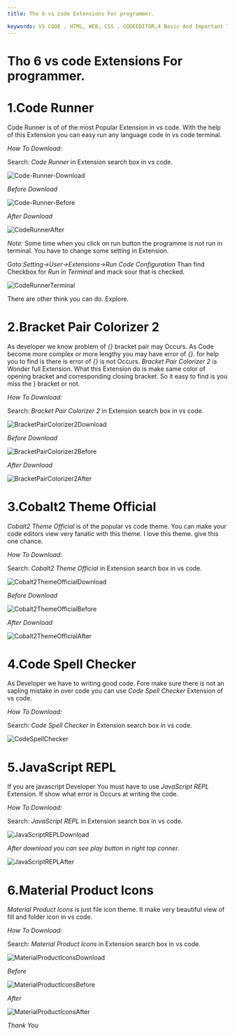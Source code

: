 ```yaml
---
title: Tho 6 vs code Extensions For programmer.

keywords: VS CODE , HTML, WEB, CSS , CODEEDITOR,4 Basic And Important Tags For Beginner In Web Development,Vs code Extensions
---
```



# Tho 6 vs code Extensions For programmer.

# 1.Code Runner

Code Runner is of of the most Popular Extension in vs code. With the help of this Extension you can easy run any language code in vs code terminal.

*How To Download:*

Search: *Code Runner* in Extension search box in vs code.

![Code-Runner-Download](/images/blog/tools/top6vscodeextesions/Code-Runner-Download.png)

*Before Download*

![Code-Runner-Before](/images/blog/tools/top6vscodeextesions/Code-Runner-Before.png)

*After Download*

![CodeRunnerAfter](/images/blog/tools/top6vscodeextesions/CodeRunnerAfter.png)




*Note:*
Some time when you click on run button the programme is not run in terminal. You have to change some setting in Extension.

Goto:*Setting->User->Extensions->Run Code Configuration* 
Than find Checkbox for *Run in Terminal* and mack sour that is checked.

![CodeRunnerTerminal](/images/blog/tools/top6vscodeextesions/CodeRunnerTerminal.png)

There are other think you can do. Explore. 


# 2.Bracket Pair Colorizer 2

As developer we know problem of *{}* bracket pair may Occurs. As Code become more complex or more lengthy you may have error of *{}*. for help you to find is there is error of *{}* is not Occurs. *Bracket Pair Colorizer 2* is Wonder full Extension. What this Extension do is make same color of opening bracket and corresponding closing bracket. So it easy to find is you miss the } bracket or not.

*How To Download:*

Search: *Bracket Pair Colorizer 2* in Extension search box in vs code.

![BracketPairColorizer2Download](/images/blog/tools/top6vscodeextesions/BracketPairColorizer2Download.png)

*Before Download*

![BracketPairColorizer2Before](/images/blog/tools/top6vscodeextesions/BracketPairColorizer2Before.png)

*After Download*

![BracketPairColorizer2After](/images/blog/tools/top6vscodeextesions/BracketPairColorizer2After.png)

# 3.Cobalt2 Theme Official

*Cobalt2 Theme Official* is of the popular vs code theme. You can make your code editors view very fanatic with this theme. I love this theme. give this one chance.

*How To Download:*

Search: *Cobalt2 Theme Official* in Extension search box in vs code.


![Cobalt2ThemeOfficialDownload](/images/blog/tools/top6vscodeextesions/Cobalt2ThemeOfficialDownload.png)

*Before Download*

![Cobalt2ThemeOfficialBefore](/images/blog/tools/top6vscodeextesions/Cobalt2ThemeOfficialBefore.png)

*After Download*

![Cobalt2ThemeOfficialAfter](/images/blog/tools/top6vscodeextesions/Cobalt2ThemeOfficialAfter.png)


# 4.Code Spell Checker

As Developer we have to  writing good code. Fore make sure there is not an sapling mistake in over code you can use *Code Spell Checker* Extension of vs code.

*How To Download:*

Search: *Code Spell Checker* in Extension search box in vs code.

![CodeSpellChecker](/images/blog/tools/top6vscodeextesions/CodeSpellChecker.png)

# 5.JavaScript REPL

If you are javascript Developer You must have to use *JavaScript REPL* Extension. If show what error is Occurs at writing the code. 

*How To Download:*

Search: *JavaScript REPL* in Extension search box in vs code.

![JavaScriptREPLDownload](/images/blog/tools/top6vscodeextesions/JavaScriptREPLDownload.png)

*After download you can see play button in right top conner.*

![JavaScriptREPLAfter](/images/blog/tools/top6vscodeextesions/JavaScriptREPLAfter.png)


# 6.Material Product Icons

*Material Product Icons* is just file icon theme. It make very beautiful view of fill and folder icon in vs code.

*How To Download:*

Search: *Material Product Icons* in Extension search box in vs code.


![MaterialProductIconsDownload](/images/blog/tools/top6vscodeextesions/MaterialProductIconsDownload.png)

*Before*

![MaterialProductIconsBefore](/images/blog/tools/top6vscodeextesions/MaterialProductIconsBefore.png)

*After*

![MaterialProductIconsAfter](/images/blog/tools/top6vscodeextesions/MaterialProductIconsAfter.png)


*Thank You*